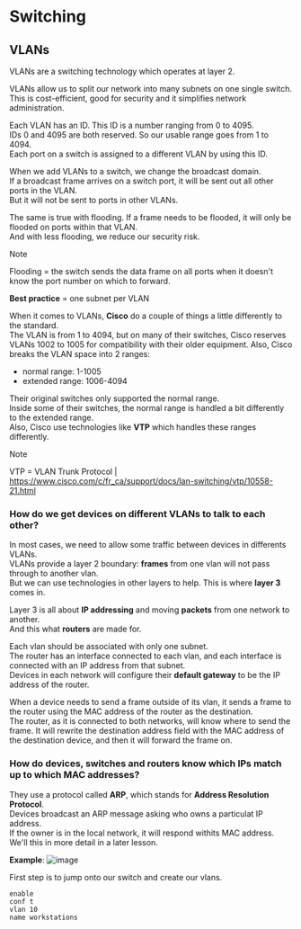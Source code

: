 # Switching

## VLANs

VLANs are a switching technology which operates at layer 2.

VLANs allow us to split our network into many subnets on one single switch.  
This is cost-efficient, good for security and it simplifies network administration.

Each VLAN has an ID. This ID is a number ranging from 0 to 4095.  
IDs 0 and 4095 are both reserved. So our usable range goes from 1 to 4094.  
Each port on a switch is assigned to a different VLAN by using this ID.  

When we add VLANs to a switch, we change the broadcast domain.  
If a broadcast frame arrives on a switch port, it will be sent out all other ports in the VLAN.  
But it will not be sent to ports in other VLANs.  

The same is true with flooding. If a frame needs to be flooded, it will only be flooded on ports within that VLAN.  
And with less flooding, we reduce our security risk.

>[!note]
>Flooding = the switch sends the data frame on all ports when it doesn't know the port number on which to forward.

**Best practice** = one subnet per VLAN  

When it comes to VLANs, **Cisco** do a couple of things a little differently to the standard.  
The VLAN is from 1 to 4094, but on many of their switches, Cisco reserves VLANs 1002 to 1005 for compatibility with their
older equipment. Also, Cisco breaks the VLAN space into 2 ranges:
- normal range: 1-1005
- extended range: 1006-4094

Their original switches only supported the normal range.  
Inside some of their switches, the normal range is handled a bit differently to the extended range.  
Also, Cisco use technologies like **VTP** which handles these ranges differently.

>[!note]
>VTP = VLAN Trunk Protocol | https://www.cisco.com/c/fr_ca/support/docs/lan-switching/vtp/10558-21.html

### How do we get devices on different VLANs to talk to each other?

In most cases, we need to allow some traffic between devices in differents VLANs.  
VLANs provide a layer 2 boundary: **frames** from one vlan will not pass through to another vlan.  
But we can use technologies in other layers to help. This is where **layer 3** comes in.  

Layer 3 is all about **IP addressing** and moving **packets** from one network to another.  
And this what **routers** are made for.  

Each vlan should be associated with only one subnet.  
The router has an interface connected to each vlan, and each interface is connected with an IP address from that subnet.  
Devices in each network will configure their **default gateway** to be the IP address of the router.  

When a device needs to send a frame outside of its vlan, it sends a frame to the router using the MAC address of the router as the destination.  
The router, as it is connected to both networks, will know where to send the frame. It will rewrite the destination address field with the
MAC address of the destination device, and then it will forward the frame on.  

### How do devices, switches and routers know which IPs match up to which MAC addresses?

They use a protocol called **ARP**, which stands for **Address Resolution Protocol**.  
Devices broadcast an ARP message asking who owns a particulat IP address.  
If the owner is in the local network, it will respond withits MAC address.  
We'll this in more detail in a later lesson.  

**Example**:
![image](https://github.com/fastoch/Networking/assets/89261095/8dbd2a53-083f-478a-9cba-a38918d71d51)

First step is to jump onto our switch and create our vlans.  
```
enable
conf t
vlan 10
name workstations
```




